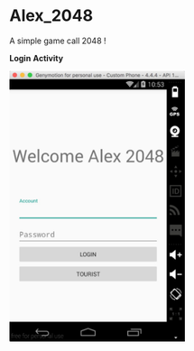 # Alex_2048

A simple game call 2048 !

**Login** **Activity**

<img src="image/login.png" height="480">




